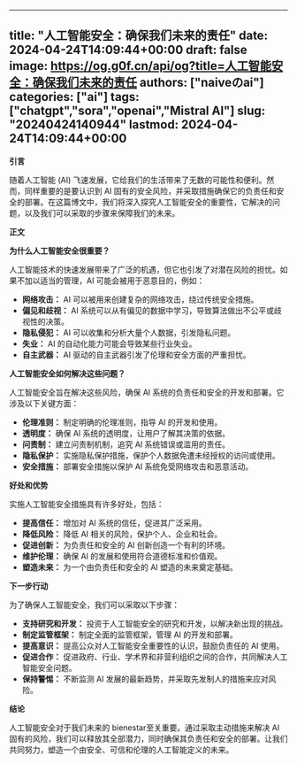 
---
title: "人工智能安全：确保我们未来的责任"
date: 2024-04-24T14:09:44+00:00
draft: false
image: https://og.g0f.cn/api/og?title=人工智能安全：确保我们未来的责任
authors: ["naiveのai"]
categories: ["ai"]
tags: ["chatgpt","sora","openai","Mistral AI"]
slug: "20240424140944"
lastmod: 2024-04-24T14:09:44+00:00
---
**引言**

随着人工智能 (AI) 飞速发展，它给我们的生活带来了无数的可能性和便利。然而，同样重要的是要认识到 AI 固有的安全风险，并采取措施确保它的负责任和安全的部署。在这篇博文中，我们将深入探究人工智能安全的重要性，它解决的问题，以及我们可以采取的步骤来保障我们的未来。

**正文**

**为什么人工智能安全很重要？**

人工智能技术的快速发展带来了广泛的机遇，但它也引发了对潜在风险的担忧。如果不加以适当的管理，AI 可能会被用于恶意目的，例如：

* **网络攻击：** AI 可以被用来创建复杂的网络攻击，绕过传统安全措施。
* **偏见和歧视：** AI 系统可以从有偏见的数据中学习，导致算法做出不公平或歧视性的决策。
* **隐私侵犯：** AI 可以收集和分析大量个人数据，引发隐私问题。
* **失业：** AI 的自动化能力可能会导致某些行业失业。
* **自主武器：** AI 驱动的自主武器引发了伦理和安全方面的严重担忧。

**人工智能安全如何解决这些问题？**

人工智能安全旨在解决这些风险，确保 AI 系统的负责任和安全的开发和部署。它涉及以下关键方面：

* **伦理准则：** 制定明确的伦理准则，指导 AI 的开发和使用。
* **透明度：** 确保 AI 系统的透明度，让用户了解其决策的依据。
* **问责制：** 建立问责制机制，追究 AI 系统错误或滥用的责任。
* **隐私保护：** 实施隐私保护措施，保护个人数据免遭未经授权的访问或使用。
* **安全措施：** 部署安全措施以保护 AI 系统免受网络攻击和恶意活动。

**好处和优势**

实施人工智能安全措施具有许多好处，包括：

* **提高信任：** 增加对 AI 系统的信任，促进其广泛采用。
* **降低风险：** 降低 AI 相关的风险，保护个人、企业和社会。
* **促进创新：** 为负责任和安全的 AI 创新创造一个有利的环境。
* **维护伦理：** 确保 AI 的发展和使用符合道德标准和价值观。
* **塑造未来：** 为一个由负责任和安全的 AI 塑造的未来奠定基础。

**下一步行动**

为了确保人工智能安全，我们可以采取以下步骤：

* **支持研究和开发：** 投资于人工智能安全的研究和开发，以解决新出现的挑战。
* **制定监管框架：** 制定全面的监管框架，管理 AI 的开发和部署。
* **提高意识：** 提高公众对人工智能安全重要性的认识，鼓励负责任的 AI 使用。
* **促进合作：** 促进政府、行业、学术界和非营利组织之间的合作，共同解决人工智能安全问题。
* **保持警惕：** 不断监测 AI 发展的最新趋势，并采取先发制人的措施来应对风险。

**结论**

人工智能安全对于我们未来的 bienestar至关重要。通过采取主动措施来解决 AI 固有的风险，我们可以释放其全部潜力，同时确保其负责任和安全的部署。让我们共同努力，塑造一个由安全、可信和伦理的人工智能定义的未来。